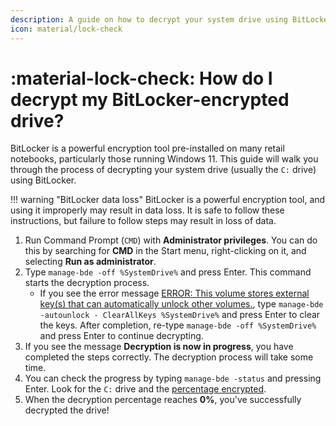 ```yaml
---
description: A guide on how to decrypt your system drive using BitLocker
icon: material/lock-check
---
```


# :material-lock-check: How do I decrypt my BitLocker-encrypted drive? 

BitLocker is a powerful encryption tool pre-installed on many retail notebooks, particularly those running Windows 11. This guide will walk you through the process of decrypting your system drive (usually the `C:` drive) using BitLocker.

!!! warning "BitLocker data loss"
    BitLocker is a powerful encryption tool, and using it improperly may result in data loss. It is safe to follow these instructions, but failure to follow steps may result in loss of data.

1. Run Command Prompt (`CMD`) with **Administrator privileges**. You can do this by searching for **CMD** in the Start menu, right-clicking on it, and selecting **Run as administrator**.
2. Type `manage-bde -off %SystemDrive%` and press Enter. This command starts the decryption process.
    - If you see the error message [ERROR: This volume stores external key(s) that can automatically unlock other volumes.](../../assets/images/bitlocker-error-decrypting.jpg), type `manage-bde -autounlock - ClearAllKeys %SystemDrive%` and press Enter to clear the keys. After completion, re-type `manage-bde -off %SystemDrive%` and press Enter to continue decrypting.
3. If you see the message **Decryption is now in progress**, you have completed the steps correctly. The decryption process will take some time.
4. You can check the progress by typing `manage-bde -status` and pressing Enter. Look for the `C:` drive and the [percentage encrypted](../../assets/images/bitlocker-decryption-progress.webp).
5. When the decryption percentage reaches **0%**, you've successfully decrypted the drive!
